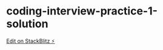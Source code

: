 # coding-interview-practice-1-solution

[Edit on StackBlitz ⚡️](https://stackblitz.com/edit/coding-interview-practice-1-solution)